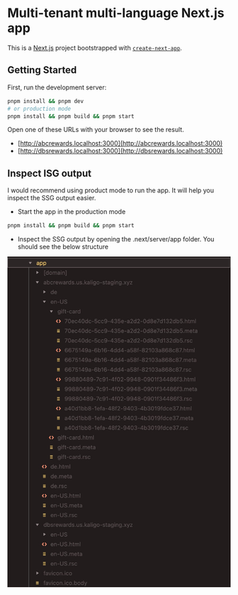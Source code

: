 # Multi-tenant multi-language Next.js app

This is a [Next.js](https://nextjs.org/) project bootstrapped with [`create-next-app`](https://github.com/vercel/next.js/tree/canary/packages/create-next-app).

## Getting Started

First, run the development server:

```bash
pnpm install && pnpm dev
# or production mode
pnpm install && pnpm build && pnpm start
```

Open one of these URLs with your browser to see the result.

- [http://abcrewards.localhost:3000](http://abcrewards.localhost:3000)
- [http://dbsrewards.localhost:3000](http://dbsrewards.localhost:3000)

## Inspect ISG output

I would recommend using product mode to run the app. It will help you inspect the SSG output easier.

- Start the app in the production mode

```bash
pnpm install && pnpm build && pnpm start
```

- Inspect the SSG output by opening the .next/server/app folder. You should see the below structure

![image](readme-assets/ssg-output.jpg)
